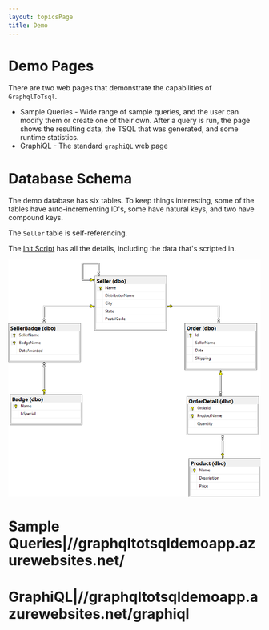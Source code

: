 ```yaml
---
layout: topicsPage
title: Demo
---
```


<div markdown="1">

# Demo Pages

There are two web pages that demonstrate the capabilities of `GraphqlToTsql`.
* Sample Queries - Wide range of sample queries, and the user can modify them
    or create one of their own. After a query is run, the page shows the
    resulting data, the TSQL that was generated, and some runtime statistics.
* GraphiQL - The standard `graphiQL` web page

</div>

<div markdown="1">

# Database Schema

The demo database has six tables. To keep things interesting, some of the tables
have auto-incrementing ID's, some have natural keys, and two have compound keys.

The `Seller` table is self-referencing.

The [Init Script](https://github.com/stevekerrick/GraphqlToTsql/blob/main/src/DemoEntities/DatabaseCreateScript.sql) has all the details, including the data that's scripted in.

![](images/schemaDiagram.png)
</div>

<div markdown="1">

# Sample Queries|//graphqltotsqldemoapp.azurewebsites.net/

</div>

<div markdown="1">

# GraphiQL|//graphqltotsqldemoapp.azurewebsites.net/graphiql

</div>
